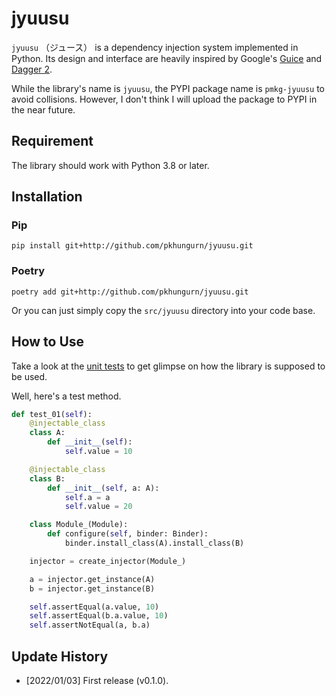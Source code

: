 # jyuusu

`jyuusu` （ジュース） is a dependency injection system implemented in Python. Its design and interface are heavily 
inspired by Google's [Guice](https://github.com/google/guice) and [Dagger 2](https://dagger.dev/).

While the library's name is `jyuusu`, the PYPI package name is `pmkg-jyuusu` to avoid collisions. However, I don't
think I will upload the package to PYPI in the near future.

## Requirement

The library should work with Python 3.8 or later.

## Installation

### Pip

```
pip install git+http://github.com/pkhungurn/jyuusu.git
```

### Poetry

```
poetry add git+http://github.com/pkhungurn/jyuusu.git
```

Or you can just simply copy the `src/jyuusu` directory into your code base.

## How to Use

Take a look at the [unit tests](tests/binder_test.py) to get glimpse on how the library is supposed to be used. 

Well, here's a test method.

```python
def test_01(self):
    @injectable_class
    class A:
        def __init__(self):
            self.value = 10

    @injectable_class
    class B:
        def __init__(self, a: A):
            self.a = a
            self.value = 20

    class Module_(Module):
        def configure(self, binder: Binder):
            binder.install_class(A).install_class(B)

    injector = create_injector(Module_)

    a = injector.get_instance(A)
    b = injector.get_instance(B)

    self.assertEqual(a.value, 10)
    self.assertEqual(b.a.value, 10)
    self.assertNotEqual(a, b.a)
```

## Update History

* [2022/01/03] First release (v0.1.0).
